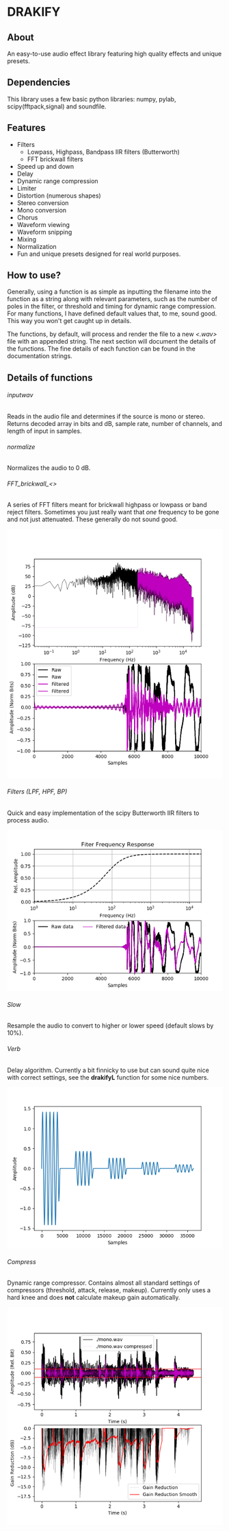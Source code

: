 # DRAKIFY

## About

An easy-to-use audio effect library featuring high quality effects and unique presets. 

## Dependencies

This library uses a few basic python libraries: numpy, pylab, scipy(fftpack,signal) and soundfile.

## Features 
- Filters
   - Lowpass, Highpass, Bandpass IIR filters (Butterworth)
   - FFT brickwall filters
- Speed up and down
- Delay
- Dynamic range compression 
- Limiter 
- Distortion (numerous shapes)
- Stereo conversion
- Mono conversion
- Chorus
- Waveform viewing
- Waveform snipping
- Mixing
- Normalization
- Fun and unique presets designed for real world purposes.

## How to use?

Generally, using a function is as simple as inputting the filename into the function as a string along with relevant parameters, 
such as the number of poles in the filter, or threshold and timing for dynamic range compression. For many functions,
I have defined default values that, to me, sound good. This way you won't get caught up in details.

The functions, by default, will process and render the file to a new *<.wav>* file with an appended string. The next section
will document the details of the functions. The fine details of each function can be found in the documentation strings.

## Details of functions

###### inputwav

Reads in the audio file and determines if the source is mono or stereo. Returns decoded array in bits and dB, sample rate, number of 
channels, and length of input in samples.

###### normalize

Normalizes the audio to 0 dB. 

###### FFT_brickwall_<>

A series of FFT filters meant for brickwall highpass or lowpass or band reject filters. Sometimes you just really want that *one* frequency to be gone 
and not just attenuated.
These generally do not sound good.

![Alt text](pic/FFT_Filter.png?raw=true "FFT HPF at 200 Hz. Notice the ringing introduced in the time domain in the filtered data.")

###### Filters (LPF, HPF, BP)

Quick and easy implementation of the scipy Butterworth IIR filters to process audio.

![Alt text](pic/Filter.png?raw=true "Single pole HPF at 200 Hz.")

###### Slow

Resample the audio to convert to higher or lower speed (default slows by 10%).

###### Verb

Delay algorithm. Currently a bit finnicky to use but can sound quite nice with correct settings, see the **drakifyL** function for some nice numbers.

![Alt text](pic/Delay.png?raw=true "Illustration of the delay algorithm. The original signal is repeated <y> times with reduced amplitude at <x> sample spacing")

###### Compress

Dynamic range compressor. Contains almost all standard settings of compressors (threshold, attack, release, makeup). Currently only uses a hard knee and does **not** calculate makeup gain automatically.

![Alt text](pic/Compressor.png?raw=true "Dynamic range compression and gain reduction curves.")